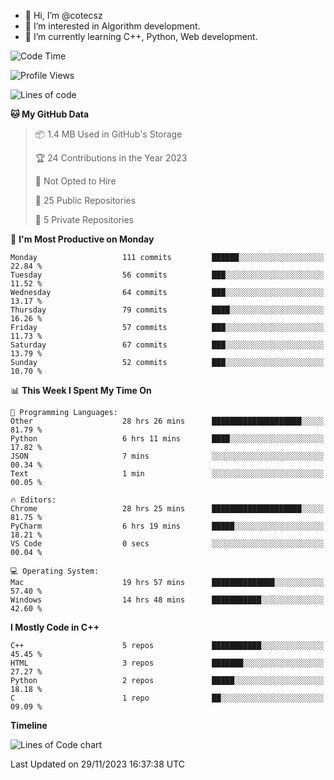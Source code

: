 - 👋 Hi, I’m @cotecsz
- 👀 I’m interested in Algorithm development.
- 🌱 I’m currently learning C++, Python, Web development.

<!---
cotecsz/cotecsz is a ✨ special ✨ repository because its `README.md` (this file) appears on your GitHub profile.
You can click the Preview link to take a look at your changes.
--->

<!--START_SECTION:waka-->
![Code Time](http://img.shields.io/badge/Code%20Time-34%20hrs%2046%20mins-blue)

![Profile Views](http://img.shields.io/badge/Profile%20Views-175-blue)

![Lines of code](https://img.shields.io/badge/From%20Hello%20World%20I%27ve%20Written-1.2%20million%20lines%20of%20code-blue)

**🐱 My GitHub Data** 

> 📦 1.4 MB Used in GitHub's Storage 
 > 
> 🏆 24 Contributions in the Year 2023
 > 
> 🚫 Not Opted to Hire
 > 
> 📜 25 Public Repositories 
 > 
> 🔑 5 Private Repositories 
 > 
📅 **I'm Most Productive on Monday** 

```text
Monday                   111 commits         ██████░░░░░░░░░░░░░░░░░░░   22.84 % 
Tuesday                  56 commits          ███░░░░░░░░░░░░░░░░░░░░░░   11.52 % 
Wednesday                64 commits          ███░░░░░░░░░░░░░░░░░░░░░░   13.17 % 
Thursday                 79 commits          ████░░░░░░░░░░░░░░░░░░░░░   16.26 % 
Friday                   57 commits          ███░░░░░░░░░░░░░░░░░░░░░░   11.73 % 
Saturday                 67 commits          ███░░░░░░░░░░░░░░░░░░░░░░   13.79 % 
Sunday                   52 commits          ███░░░░░░░░░░░░░░░░░░░░░░   10.70 % 
```


📊 **This Week I Spent My Time On** 

```text
💬 Programming Languages: 
Other                    28 hrs 26 mins      ████████████████████░░░░░   81.79 % 
Python                   6 hrs 11 mins       ████░░░░░░░░░░░░░░░░░░░░░   17.82 % 
JSON                     7 mins              ░░░░░░░░░░░░░░░░░░░░░░░░░   00.34 % 
Text                     1 min               ░░░░░░░░░░░░░░░░░░░░░░░░░   00.05 % 

🔥 Editors: 
Chrome                   28 hrs 25 mins      ████████████████████░░░░░   81.75 % 
PyCharm                  6 hrs 19 mins       █████░░░░░░░░░░░░░░░░░░░░   18.21 % 
VS Code                  0 secs              ░░░░░░░░░░░░░░░░░░░░░░░░░   00.04 % 

💻 Operating System: 
Mac                      19 hrs 57 mins      ██████████████░░░░░░░░░░░   57.40 % 
Windows                  14 hrs 48 mins      ███████████░░░░░░░░░░░░░░   42.60 % 
```

**I Mostly Code in C++** 

```text
C++                      5 repos             ███████████░░░░░░░░░░░░░░   45.45 % 
HTML                     3 repos             ███████░░░░░░░░░░░░░░░░░░   27.27 % 
Python                   2 repos             █████░░░░░░░░░░░░░░░░░░░░   18.18 % 
C                        1 repo              ██░░░░░░░░░░░░░░░░░░░░░░░   09.09 % 
```



**Timeline**

![Lines of Code chart](https://raw.githubusercontent.com/cotecsz/cotecsz/master/assets/bar_graph.png)


 Last Updated on 29/11/2023 16:37:38 UTC
<!--END_SECTION:waka-->
